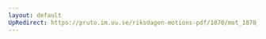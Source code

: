 ```yaml
---
layout: default
UpRedirect: https://pruto.im.uu.se/riksdagen-motions-pdf/1870/mot_1870__ak__10.pdf
---
```

